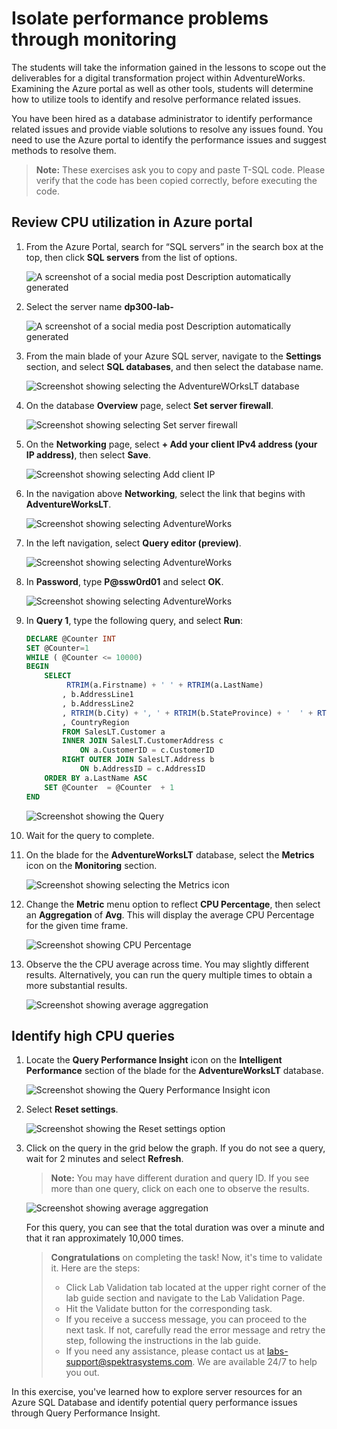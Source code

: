 
# Isolate performance problems through monitoring

The students will take the information gained in the lessons to scope out the deliverables for a digital transformation project within AdventureWorks. Examining the Azure portal as well as other tools, students will determine how to utilize tools to identify and resolve performance related issues.

You have been hired as a database administrator to identify performance related issues and provide viable solutions to resolve any issues found. You need to use the Azure portal to identify the performance issues and suggest methods to resolve them.

>**Note:** These exercises ask you to copy and paste T-SQL code. Please verify that the code has been copied correctly, before executing the code.

## Review CPU utilization in Azure portal
  
1. From the Azure Portal, search for “SQL servers” in the search box at the top, then click **SQL servers** from the list of options.

    ![A screenshot of a social media post Description automatically generated](../images/dp-300-lab-06-img2.png)

1. Select the server name **dp300-lab-<inject key="DeploymentID" enableCopy="false" />**

    ![A screenshot of a social media post Description automatically generated](../images/dp-300-lab-06-img3.png)

1. From the main blade of your Azure SQL server, navigate to the **Settings** section, and select **SQL databases**, and then select the database name.

    ![Screenshot showing selecting the AdventureWOrksLT database](../images/dp-300-lab-06-img4.png)

1. On the database **Overview** page, select **Set server firewall**.

    ![Screenshot showing selecting Set server firewall](../images/dp-300-lab-06-img5.png)

1. On the **Networking** page, select **+ Add your client IPv4 address (your IP address)**, then select **Save**.

    ![Screenshot showing selecting Add client IP](../images/dp-300-lab-06-img6.png)

1. In the navigation above **Networking**, select the link that begins with **AdventureWorksLT**.

    ![Screenshot showing selecting AdventureWorks](../images/dp-300-lab-06-img7.png)

1. In the left navigation, select **Query editor (preview)**.

    ![Screenshot showing selecting AdventureWorks](../images/dp-300-lab-06-img8.png)


1. In **Password**, type **P@ssw0rd01** and select **OK**.

     ![Screenshot showing selecting AdventureWorks](../images/dp-300-lab-06-img9.png)

1. In **Query 1**, type the following query, and select **Run**:

    ```sql
    DECLARE @Counter INT 
    SET @Counter=1
    WHILE ( @Counter <= 10000)
    BEGIN
        SELECT 
             RTRIM(a.Firstname) + ' ' + RTRIM(a.LastName)
            , b.AddressLine1
            , b.AddressLine2
            , RTRIM(b.City) + ', ' + RTRIM(b.StateProvince) + '  ' + RTRIM(b.PostalCode)
            , CountryRegion
            FROM SalesLT.Customer a
            INNER JOIN SalesLT.CustomerAddress c 
                ON a.CustomerID = c.CustomerID
            RIGHT OUTER JOIN SalesLT.Address b
                ON b.AddressID = c.AddressID
        ORDER BY a.LastName ASC
        SET @Counter  = @Counter  + 1
    END
    ```

    ![Screenshot showing the Query](../images/dp-300-lab-06-img10.png)

1. Wait for the query to complete.

1. On the blade for the **AdventureWorksLT** database, select the **Metrics** icon on the **Monitoring** section.

    ![Screenshot showing selecting the Metrics icon](../images/dp-300-lab-06-img11.png)

1. Change the **Metric** menu option to reflect **CPU Percentage**, then select an **Aggregation** of **Avg**. This will display the average CPU Percentage for the given time frame.

    ![Screenshot showing CPU Percentage](../images/dp-300-lab-06-img12.png)

1. Observe the the CPU average across time. You may slightly different results. Alternatively, you can run the query multiple times to obtain a more substantial results.

    ![Screenshot showing average aggregation](../images/dp-300-lab-06-img13.png)

## Identify high CPU queries

1. Locate the **Query Performance Insight** icon on the **Intelligent Performance** section of the blade for the **AdventureWorksLT** database.

    ![Screenshot showing the Query Performance Insight icon](../images/dp-300-lab-06-img14.png)

1. Select **Reset settings**.

    ![Screenshot showing the Reset settings option](../images/dp-300-lab-06-img15.png)

1. Click on the query in the grid below the graph. If you do not see a query, wait for 2 minutes and select **Refresh**.

    > **Note:** You may have different duration and query ID. If you see more than one query, click on each one to observe the results.

    ![Screenshot showing average aggregation](../images/dp-300-lab06-img16.png)

    For this query, you can see that the total duration was over a minute and that it ran approximately 10,000 times.
    
    > **Congratulations** on completing the task! Now, it's time to validate it. Here are the steps:
    > - Click Lab Validation tab located at the upper right corner of the lab guide section and navigate to the Lab Validation Page.
    > - Hit the Validate button for the corresponding task.
    > - If you receive a success message, you can proceed to the next task. If not, carefully read the error message and retry the step, following the instructions in the lab guide.
    > - If you need any assistance, please contact us at labs-support@spektrasystems.com. We are available 24/7 to help you out.
  

In this exercise, you've learned how to explore server resources for an Azure SQL Database and identify potential query performance issues through Query Performance Insight.
